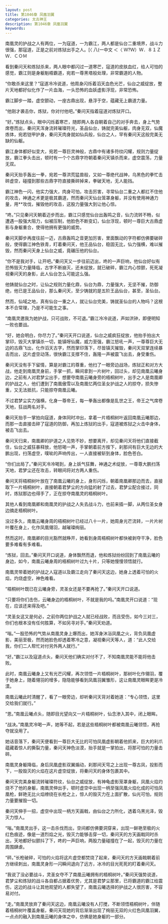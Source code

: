 ```yaml
---
layout: post
title: 第1046章 凤凰羽翼
categories: 太古神王
description: 第1046章 凤凰羽翼
keywords:
---
```


南凰灵的护战之人有两位，一为寇道，一为霸江，两人都是仙台二重境界，战斗力很强，那寇道，正是之前对炼狱出手之人。[〈 八(一中文 ＜〈 Ｗ?Ｗ）Ｗ．８１ＺＷ．ＣＯＭ

看到秦问天和炼狱杀来，两人眼中都闪过一道寒芒，寇道的皮肤血红，给人可怕的感觉，霸江则是身躯魁梧霸道，宛若一尊黑塔般处理，非常霸道的人物。

“你敢杀来这里？”寇道冷冷说道，他周身闪烁着滔天血色光芒，仙台之威绽放，整片天地都好似化作了一片血海，一头恐怖的血妖虚影浮现，非常恐怖。

霸江脚步一踏，虚空颤动，一座古鼎出现，悬浮于空，蕴藏无上霸道力量。

“他刚才袭击你，炼狱，你对付他吧。”秦问天指着寇道对炼狱开口。

“好。”炼狱点头，眼中闪烁着寒芒，随即两人各自朝着自己的对手奔去，身上气势席卷而出，秦问天浑身流转璀璨符光，圣品仙台，铸就完美仙躯，肉身无双，仙魔炼体，宛若铠甲护身，秦问天肉身就如仙兵般，仙台之人，罕有秦问天这般完美无缺的仙躯。

霸江身体都好似变大，宛若一尊巨灵神般，古鼎中有诸多符纹闪耀，规则力量绽放，霸江拳头击出，顿时有一个个古鼎字符朝着秦问天镇杀而来，虚空震荡，力量无双。

秦问天抬手轰出一拳，宛若一尊洪荒猛兽般，又如一尊绝代战神，乌黑色的拳忙击碎虚空，碰撞到那些古鼎字符直接撕碎掉来，拳破天地，无人能挡。

霸江神色一闪，他实力强大，肉身可怕，攻击厉害，寻常仙台二重之人都扛不住他的攻击，神通之术更是极其霸道，然而秦问天仙台笼罩身躯，并没有使用神通力量，用**攻伐，摧毁他的攻击，这股力量强大到让他心惊。

“咚。”只见秦问天朝着迈步而出，霸江只感觉仙台出轰鸣之音，仙力流转不畅，似遭遇一股强大阻力，似被压制，他脸色不断变幻，仙台浮现，顿时一尊巨大古鼎虚影与身躯重合，使得他拥有更强的威势。

秦问天脚步再度往前一迈，古鼎轰鸣之音更加厉害，里面飘动的字符都仿佛要破碎般，使得霸江神色铁青，盯着秦问天，他王品仙台，稳固无比，仙力强横，难以摧毁，然而秦问天身上仙台之威，竟碾压他的仙台。

“你不是我对手，让开吧。”秦问天又一步往前迈出，咚的一声巨响，他仙台好似有恐怖毁灭力量降临，古字不断崩灭，还未绽放，就已破碎，霸江内心惊颤，死死凝视秦问天的身影，此人仙台怎么可能这么强。

他铸就仙台之时，让仙之规则力量化鼎，仙台为鼎，力量强大，无坚不摧，防御绝，他已是王品仙台，那么秦问天，至少铸就的是五阶王品仙台，甚至，圣仙台。

然而，仙域之地，真有仙台一重之人，就让仙台完美，铸就圣仙台的人物吗？这根本不合常理，乃是不可能生之事。

“南凰灵邀我为她护战，只可战败，不可退。”霸江冷冷说道，声如洪钟，即便明知一败也要战。

“好，她会明白，你尽力了。”秦问天开口说道，仙台之威疯狂绽放，他抬手拍出大掌印，毁灭大掌镇杀一切，能镇呀仙魔，威力至强，霸江怒吼一声，一尊尊巨大无边的古鼎飞出，化作滔天古字，然而掌印落下，尽皆镇灭摧毁，秦问天双掌连续暴击而出，这片虚空动荡，很快霸江支撑不住，轰隆一声被震飞出去，身受重伤。

秦问天没有手下留情，算是对霸江的尊重，他扫了一眼旁边战场，炼狱正和对方大战，他走到南凰灵身前，手掌一抓，瞬间拿到一片树叶，回过头，却见南凰云曦身边，之前有人对君梦尘出手，想要夺南凰云曦身旁的梧桐树叶，出手之人是南凰卿的护战之人，他们遭到了南凰傲雪以及南凰忆两位圣女护战之人的掠夺，损失惨重，又无法抵抗，只能掠夺南凰云曦。

不过君梦尘实力强横，化身一尊帝王，每一拳轰出都像是乱世之王，帝王之气席卷天地，狂战两名对手。

秦问天抬手一掌拍向寇道，身体同时冲出，拿着一片梧桐树叶返回南凰云曦那边，而那一击直接击碎了寇道的防御，再加上炼狱的出手，寇道被炼狱之火击中身体，被击飞出去。

秦问天归来，南凰卿的护道之人见势不妙，想要离开，却见秦问天将他们直接截住，仙台之威狂暴释放，他怒喝一声，手掌朝着前方按下，刹那间有巨大无边的大鹏出现，扫荡虚空，噗呲的声响传出，一人直接被斩到身体，脸色苍白。

“你们出局了。”秦问天冷冷喝到，身上妖气狂舞，神通之术绽放，一尊尊大鹏扫荡天地，君梦尘还在攻击，转眼间将对方两人重伤。

秦问天将梧桐树叶放在了南凰云曦的身上，身形闪烁，朝着南凰卿那边而去，直接取下一片梧桐树叶，直接朝着君梦尘的方向猛的射了过去，君梦尘配合接过，同时，炼狱那边也得手了，正在掠夺南凰灵的梧桐树叶。

其他人看到南凰卿和南凰灵的护战之人失去战斗力，也前来插一脚，从两位圣女身边摘走梧桐树叶。

没过多久，南凰云曦身周的梧桐树叶已经过八十一片，她周身光芒流转，一片片树叶覆在身上，化作凤凰翎羽，越璀璨绚丽。

然而这时，南凰卿的目光豁然就睁开，她看到身周梧桐树叶都快被剥夺干净，脸色要多难看有多难看。

“炼狱，回去。”秦问天开口说道，身体飘然而退，他和炼狱纷纷回到了南凰云曦的身边，如今，南凰云曦身周的梧桐树叶过九十片，只等她慢慢领悟就行。

南凰灵带着她的护战之人寇道以及霸江走向了秦问天这边，她身上透着可怕的火焰，灼烧虚空，神色难看。

“梧桐树叶既已在云曦身旁，灵圣女还是不要再抢了。”秦问天开口说道。

“只要将你们击伤，云曦身边的梧桐树叶，不就是我的吗。”南凰灵开口说道：“现在，应该还来得及吧。”

“灵圣女这又是何必，之前你两位护战之人就已经战败，而且受伤，如今三对三，你们也根本没有任何胜算，不如另寻对手。”秦问天劝道。

“嗡。”一股恐怖的气势从南凰灵身上爆而出，她浑身沐浴凤凰之火，背负凤凰虚影，美丽至极，然而她脸色却透着寒冷之意，凝视秦问天等人，道：“此人交给我，你们二人帮忙对付另外两人就行。”

“好。”霸江以及寇道点头，秦问天他们确实对付不了，不知南凰灵能不能将他击败。

此时，南凰云曦身上又有光芒闪耀，再次领悟一片梧桐树叶，那树叶化作翎羽，覆于她身上，随着翎羽的增多，隐隐能够看到凤凰羽翼雏形，这让南凰灵眼眸更是冷漠。

南凰云曦此时清醒了，看了一眼旁边，却听秦问天背对着她道：“专心领悟，这里交给我们就行。”

“恩。”南凰云曦点头，随即目光望向又一片梧桐树叶，仙念渗入其中，闭上眼眸。

“战决。”南凰灵冷喝一声，她等不起，若是这些梧桐树叶都被南凰云曦领悟，再抢夺就没用了。

她话音落下，秦问天便看到一尊巨大无比的可怕凤凰虚影朝着他抓来，巨大的利爪蕴藏着惊人的撕裂力量，秦问天神色淡漠，抬手就是一掌拍出，将那可怕的力量击碎。

南凰灵身躯降临，身后凤凰虚影双翼煽动，刹那间天穹之上出现一尊古凤，投影而下，一股毁灭的火焰在这片虚空绽放，将秦问天的身体包裹其中。

秦问天完美身躯流转璀璨符纹，仙台之威绽放，有神龟虚影笼罩身躯，凤凰火焰灼烧不了他的身躯，南凰灵伸出手，顿时虚空中出现一柄至强凤凰火焰化成的可怕凤凰枪，鲜艳无比火焰缭绕在长枪之上，惊人的毁灭力在上面扩散，仙光可怕，规则力量要摧毁一切。

秦问天伸手一招，虚空中出现一柄方天画戟，由仙台之力所化，透着乌黑光泽，毁灭力惊人。

“嗡。”南凰灵出手，这一击杀伐而出，空间都仿佛要洞穿来，出现一鲜艳至极的火红色痕迹，像是一道烈焰之光，毁灭力能够击穿一切，秦问天的方天画戟同时杀出，天地都好似颤抖了下，咚的一声巨响，两股力量碰撞在了一起，毁灭的力量在周围肆虐。

“砰。”长枪破碎，可怕的火焰将这片虚空都焚烧了起来，秦问天的方天画戟朝着前方继续刺出，南凰灵身形一闪瞬间退向了远方，冰冷的目光死死的盯着秦问天。

“我说了没必要战斗，灵圣女夺不了南凰云曦拥有的梧桐树叶。”秦问天强势说道，君梦尘和炼狱的战斗各自都占据着优势，尤其是君梦尘那里，已将霸道的霸江给震伤，这边的战斗让其他观望的人都失望了，南凰云曦选择的护战之人很厉害，不容易对付。

“走。”南凰灵放弃了秦问天这边，南凰云曦没有人打搅，不断领悟梧桐树叶，伴随着梧桐树叶覆盖身躯，秦问天现她的背后渐渐出现了绚丽无双的火红色凤凰羽翼，一点点的融入到南凰云曦的身体之中，仿佛是她身躯的一部分。
